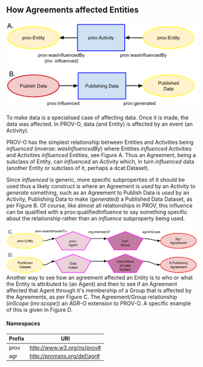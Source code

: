 ## How Agreements affected Entities
![How Agreements affected Entities](how-agreements-affected-entities.png)

To make data is a specialised case of affecting data. Once it is made, the data was affected. In PROV-O, data (and Entity) is affected by an event (an Activity).

PROV-O has the simplest relationship between Entities and Activities being *influenced* (inverse: *wasInfluencedBy*) where Entities *influenced* Activities and Activities *influenced* Entities, see Figure A. Thus an Agreement, being a subclass of Entity, can *influenced* an Activity which, in turn *influenced* data (another Entity or subclass of it, perhaps a dcat:Dataset).  

Since *influenced* is generic, more specific subproperties of it should be used thus a likely construct is where an Agreement is *used* by an Activity to *generate* something, such as an Agreement to Publish Data is *used* by an Activity, Publishing Data to make (*generated*) a Published Data Dataset, as per Figure B. Of course, like almost all relationships in PROV, this influence can be qualified with a prov:qualifiedInfluence to say something specific about the relationship rather than an *influence* subproperty being used.

![How Agreements affected Entities 2](how-agreements-affected-entities-2.png)
Another way to see how an agreement affected an Entity is to who or what the Entity is attributed to (an Agent) and then to see if an Agreement affected that Agent through it's membership of a Group that is affected by the Agreements, as per Figure C. The Agreement/Group relationship (*inScope* (inv:*scope*)) an AGR-O extension to PROV-O. A specific example of this is given in Figure D.

#### Namespaces
Prefix | URI
------ | ---
prov | http://www.w3.org/ns/prov#
agr | http://promsns.org/def/agr#